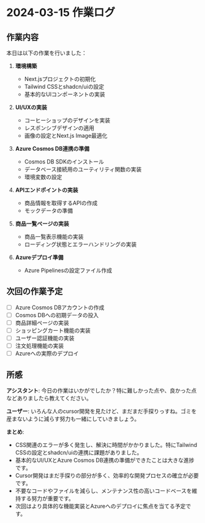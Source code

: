# 2024-03-15 作業ログ

## 作業内容

本日は以下の作業を行いました：

1. **環境構築**
   - Next.jsプロジェクトの初期化
   - Tailwind CSSとshadcn/uiの設定
   - 基本的なUIコンポーネントの実装

2. **UI/UXの実装**
   - コーヒーショップのデザインを実装
   - レスポンシブデザインの適用
   - 画像の設定とNext.js Image最適化

3. **Azure Cosmos DB連携の準備**
   - Cosmos DB SDKのインストール
   - データベース接続用のユーティリティ関数の実装
   - 環境変数の設定

4. **APIエンドポイントの実装**
   - 商品情報を取得するAPIの作成
   - モックデータの準備

5. **商品一覧ページの実装**
   - 商品一覧表示機能の実装
   - ローディング状態とエラーハンドリングの実装

6. **Azureデプロイ準備**
   - Azure Pipelinesの設定ファイル作成

## 次回の作業予定

- [ ] Azure Cosmos DBアカウントの作成
- [ ] Cosmos DBへの初期データの投入
- [ ] 商品詳細ページの実装
- [ ] ショッピングカート機能の実装
- [ ] ユーザー認証機能の実装
- [ ] 注文処理機能の実装
- [ ] Azureへの実際のデプロイ

## 所感

**アシスタント**: 今日の作業はいかがでしたか？特に難しかった点や、良かった点などありましたら教えてください。

**ユーザー**: いろんな人のcursor開発を見たけど、まだまだ手探りっすね。ゴミを産まないように減らす努力も一緒にしていきましょう。

**まとめ**:
- CSS関連のエラーが多く発生し、解決に時間がかかりました。特にTailwind CSSの設定とshadcn/uiの連携に課題がありました。
- 基本的なUI/UXとAzure Cosmos DB連携の準備ができたことは大きな進捗です。
- Cursor開発はまだ手探りの部分が多く、効率的な開発プロセスの確立が必要です。
- 不要なコードやファイルを減らし、メンテナンス性の高いコードベースを維持する努力が重要です。
- 次回はより具体的な機能実装とAzureへのデプロイに焦点を当てる予定です。 